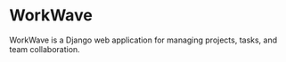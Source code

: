 # WorkWave
 WorkWave is a Django web application for managing projects, tasks, and team collaboration.
